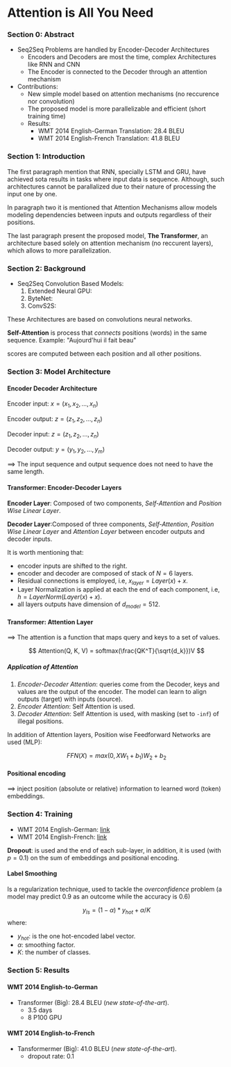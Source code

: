 # Attention is All You Need

### Section 0: Abstract

- Seq2Seq Problems are handled by Encoder-Decoder Architectures
    - Encoders and Decoders are most the time, complex Architectures like RNN and CNN
    - The Encoder is connected to the Decoder through an attention mechanism
- Contributions:
    - New simple model based on attention mechanisms (no reccurence nor convolution)
    - The proposed model is more parallelizable and efficient (short training time)
    - Results:
        - WMT 2014 English-German Translation: 28.4 BLEU
        - WMT 2014 English-French Translation: 41.8 BLEU

### Section 1: Introduction
The first paragraph mention that RNN, specially LSTM and GRU, have achieved sota results in tasks where input data is sequence. Although, such architectures cannot be parallalized due to their nature of processing the input one by one.

In paragraph two it is mentioned that Attention Mechanisms allow models modeling dependencies between inputs and outputs regardless of their positions.

The last paragraph present the proposed model, **The Transformer**, an architecture based solely on attention mechanism (no reccurent layers), which allows to more parallelization.

### Section 2: Background

- Seq2Seq Convolution Based Models:
    1. Extended Neural GPU:
    2. ByteNet:
    3. ConvS2S:

These Architectures are based on convolutions neural networks.

**Self-Attention** is process that _connects_ positions (words) in the same sequence.
Example: "Aujourd'hui il fait beau"

scores are computed between each position and all other positions.

### Section 3: Model Architecture

#### Encoder Decoder Architecture

Encoder input: $x = (x_1, x_2, \dots, x_n)$

Encoder output: $z = (z_1, z_2, \dots, z_n)$

Decoder input: $z = (z_1, z_2, \dots, z_n)$

Decoder output: $y = (y_1, y_2, \dots, y_m)$

$\implies$ The input sequence and output sequence does not need to have the same length.

#### Transformer: Encoder-Decoder Layers

**Encoder Layer**: Composed of two components, _Self-Attention_ and _Position Wise Linear Layer_.

**Decoder Layer**:Composed of three components, _Self-Attention_, _Position Wise Linear Layer_ and _Attention Layer_ between encoder outputs and decoder inputs.

It is worth mentioning that:

- encoder inputs are shifted to the right.
- encoder and decoder are composed of stack of $N = 6$ layers.
- Residual connections is employed, i.e, $x_{layer} = Layer(x) + x$.
- Layer Normalization is applied at each the end of each component, i.e, $h = LayerNorm(Layer(x) + x)$.
- all layers outputs have dimension of $d_{model} = 512$.

#### Transformer: Attention Layer

$\implies$ The attention is a function that maps query and keys to a set of values.

$$ Attention(Q, K, V) = softmax(\frac{QK^T}{\sqrt{d_k}})V $$

##### Application of Attention
1.  _Encoder-Decoder Attention_: queries come from the Decoder, keys and values are the output of the encoder. The model can learn to align outputs (target) with inputs (source).
2.  _Encoder Attention_: Self Attention is used.
3.  _Decoder Attention_: Self Attention is used, with masking (set to `-inf`) of illegal positions.

In addition of Attention layers, Position wise Feedforward Networks are used (MLP):

$$ FFN(X) = max(0, XW_1 + b_1)W_2 + b_2 $$

#### Positional encoding
$\implies$ inject position (absolute or relative) information to learned word (token) embeddings.


### Section 4: Training

-   WMT 2014 English-German: [link](https://huggingface.co/datasets/wmt14/viewer/de-en/)
-   WMT 2014 English-French: [link](https://huggingface.co/datasets/wmt14/viewer/fr-en/)

**Dropout**: is used and the end of each sub-layer, in addition, it is used (with $p=0.1$) on the sum of embeddings and positional encoding.

#### Label Smoothing

Is a regularization technique, used to tackle the _overconfidence_ problem (a model may predict 0.9 as an outcome while the accuracy is 0.6)

$$ y_{ls} = (1 - \alpha) * y_{hot} + \alpha/K $$
where:
-   $y_{hot}$: is the one hot-encoded label vector.
-   $\alpha$: smoothing factor.
-   $K$: the number of classes.

### Section 5: Results

#### WMT 2014 English-to-German
- Transformer (Big): 28.4 BLEU (_new state-of-the-art_).
    - 3.5 days
    - 8 P100 GPU

#### WMT 2014 English-to-French
- Tansformermer (Big): 41.0 BLEU (_new state-of-the-art_).
    - dropout rate: 0.1
